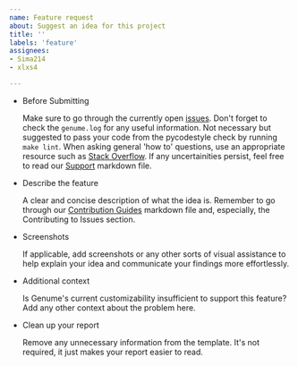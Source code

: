 ```yaml
---
name: Feature request
about: Suggest an idea for this project
title: ''
labels: 'feature'
assignees:
- Sima214
- xlxs4

---
```


- Before Submitting

    Make sure to go through the currently open [issues][]. Don't forget to check the `genume.log` for any useful information. Not necessary but suggested to pass your code from the pycodestyle check by running `make lint`. When asking general 'how to' questions, use an appropriate resource such as [Stack Overflow][]. If any uncertainities persist, feel free to read our [Support][] markdown file.

- Describe the feature

    A clear and concise description of what the idea is. Remember to go through our [Contribution Guides][] markdown file and, especially, the Contributing to Issues section.

- Screenshots

    If applicable, add screenshots or any other sorts of visual assistance to help explain your idea and communicate your findings more effortlessly.

- Additional context

    Is Genume's current customizability insufficient to support this feature? Add any other context about the problem here.

- Clean up your report

    Remove any unnecessary information from the template. It's not required, it just makes your report easier to read.

[issues]: https://github.com/CSD-FOSS-Team/genume/issues
[Stack Overflow]: https://stackoverflow.com/
[Support]: ../SUPPORT.md
[Contribution Guides]: ../CONTRIBUTING.md